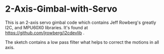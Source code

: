 2-Axis-Gimbal-with-Servo
========================

This is an 2-axis servo gimbal code which contains Jeff Rowberg's greatly I2C, and MPU60X0 libraries. It's found at https://github.com/jrowberg/i2cdevlib .

The sketch contains a low pass filter what helps to correct the motions in all axis.

